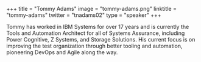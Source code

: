 +++
title = "Tommy Adams"
image = "tommy-adams.png"
linktitle = "tommy-adams"
twitter = "tnadams02"
type = "speaker"
+++

Tommy has worked in IBM Systems for over 17 years and is currently the Tools and Automation Architect for all of Systems Assurance, including Power Cognitive, Z Systems, and Storage Solutions. His current focus is on improving the test organization through better tooling and automation, pioneering DevOps and Agile along the way.

